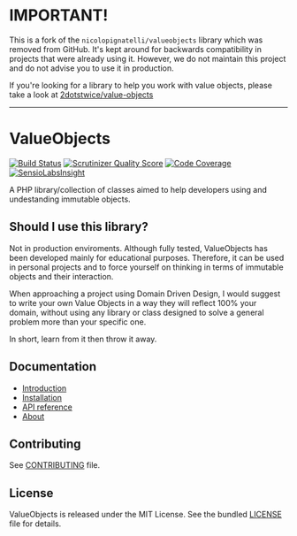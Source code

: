 # IMPORTANT!

This is a fork of the `nicolopignatelli/valueobjects` library which was removed from GitHub. It's kept around for backwards compatibility in projects that were already using it. However, we do not maintain this project and do not advise you to use it in production.

If you're looking for a library to help you work with value objects, please take a look at [2dotstwice/value-objects](https://github.com/2dotstwice/value-objects)

-----------------------

ValueObjects
============

[![Build Status](https://travis-ci.org/nicolopignatelli/valueobjects.png?branch=master)](https://travis-ci.org/nicolopignatelli/valueobjects)
[![Scrutinizer Quality Score](https://scrutinizer-ci.com/g/nicolopignatelli/valueobjects/badges/quality-score.png?s=979567c2d791ffbeab12777c60c8edb86776ddcc)](https://scrutinizer-ci.com/g/nicolopignatelli/valueobjects/)
[![Code Coverage](https://scrutinizer-ci.com/g/nicolopignatelli/valueobjects/badges/coverage.png?s=59dd4a142412a9dcd989870610f1c9f89c19cf48)](https://scrutinizer-ci.com/g/nicolopignatelli/valueobjects/)
[![SensioLabsInsight](https://insight.sensiolabs.com/projects/246a2da6-ffdb-4730-9216-647fb7aac383/mini.png)](https://insight.sensiolabs.com/projects/246a2da6-ffdb-4730-9216-647fb7aac383)

A PHP library/collection of classes aimed to help developers using and undestanding immutable objects.

Should I use this library?
------------------
Not in production enviroments. Although fully tested, ValueObjects has been developed mainly for educational purposes. Therefore, it can be used in personal projects and to force yourself on thinking in terms of immutable objects and their interaction.

When approaching a project using Domain Driven Design, I would suggest to write your own Value Objects in a way they will reflect 100% your domain, without using any library or class designed to solve a general problem more than your specific one.

In short, learn from it then throw it away.

Documentation
-------------

- [Introduction](http://nicolopignatelli.github.io/valueobjects/index.html)
- [Installation](http://nicolopignatelli.github.io/valueobjects/installation.html)
- [API reference](http://nicolopignatelli.github.io/valueobjects/api/2.x/)
- [About](http://nicolopignatelli.github.io/valueobjects/about.html)


Contributing
------------

See [CONTRIBUTING](/CONTRIBUTING.md) file.


License
-------

ValueObjects is released under the MIT License. See the bundled [LICENSE](/LICENSE) file for
details.



